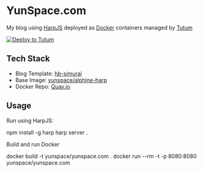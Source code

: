 # YunSpace.com

My blog using [HarpJS](http://harpjs.com) deployed as [Docker](http://docker.io) containers managed
by [Tutum](https://tutum.co)

[![Deploy to Tutum](https://s.tutum.co/deploy-to-tutum.svg)](https://dashboard.tutum.co/stack/deploy/)

## Tech Stack

* Blog Template: [hb-simurai](https://github.com/kennethormandy/hb-simurai)
* Base Image: [yunspace/alphine-harp](https://quay.io/repository/yunspace/alphine-harp)
* Docker Repo: [Quay.io](quay.io)

## Usage

Run using HarpJS:

  npm install -g harp
  harp server .

Build and run Docker

  docker build -t yunspace/yunspace.com .
  docker run --rm -t -p 8080:8080 yunspace/yunspace.com
